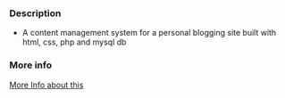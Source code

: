 ### Description
* A content management system for a personal blogging site built with html, css, php and mysql db

### More info
[More Info about this](https://idevrp.com/2020/04/02/blog-content-management-system.html)
